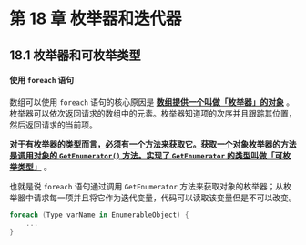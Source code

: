 # 第 18 章 枚举器和迭代器



## 18.1 枚举器和可枚举类型

#### 使用 `foreach` 语句

数组可以使用 `foreach` 语句的核心原因是 **<u>数组提供一个叫做「枚举器」的对象</u>** 。枚举器可以依次返回请求的数组中的元素。枚举器知道项的次序并且跟踪其位置，然后返回请求的当前项。

**<u>对于有枚举器的类型而言，必须有一个方法来获取它。获取一个对象枚举器的方法是调用对象的 `GetEnumerator()` 方法。实现了 `GetEnumerator` 的类型叫做「可枚举类型」</u>** 。

也就是说 `foreach` 语句通过调用 `GetEnumerator` 方法来获取对象的枚举器；从枚举器中请求每一项并且将它作为迭代变量，代码可以读取该变量但是不可以改变。

```C#
foreach (Type varName in EnumerableObject) {
    ...
}
```

